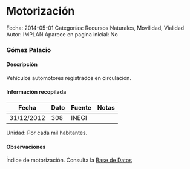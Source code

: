 Motorización
=====

Fecha: 2014-05-01
Categorías: Recursos Naturales, Movilidad, Vialidad
Autor: IMPLAN
Aparece en pagina inicial: No

### Gómez Palacio

#### Descripción

Vehículos automotores registrados en circulación.

<!-- break -->

#### Información recopilada

<table class="table table-hover table-bordered matriz">
  <thead>
    <tr><th>Fecha</th><th>Dato</th><th>Fuente</th><th>Notas</th></tr>
  </thead>
  <tbody>
    <tr><td class="centrado">31/12/2012</td><td class="derecha">308</td><td>INEGI</td><td></td></tr>
  </tbody>
</table>

Unidad: Por cada mil habitantes.

#### Observaciones

Índice de motorización. Consulta la [Base de Datos](http://www.inegi.org.mx/sistemas/olap/Proyectos/bd/continuas/transporte/vehiculos.asp?s=est&c=13158&proy=vmrc_vehiculos)
